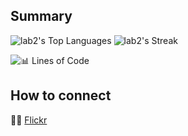 ## Summary
![lab2's Top Languages](https://github-readme-stats.vercel.app/api/top-langs/?username=lab2&theme=default&show_icons=true&hide_border=true&layout=compact) ![lab2's Streak](https://github-readme-streak-stats.herokuapp.com/?user=lab2&theme=default&hide_border=true)

![📊 Lines of Code](https://tokei.rs/b1/github/lab2/Experiments?style=for-the-badge)

## How to connect

🔵🔴 [Flickr](https://www.flickr.com/photos/196132001@N03/)
